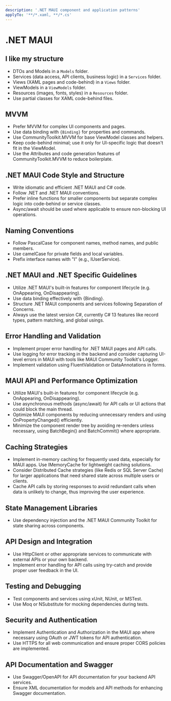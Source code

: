 ```yaml
---
description: '.NET MAUI component and application patterns'
applyTo: '**/*.xaml, **/*.cs'
---
```


# .NET MAUI

## I like my structure 
- DTOs and Models in a `Models` folder.
- Services (data access, API clients, business logic) in a `Services` folder.
- Views (XAML pages and code-behind) in a `Views` folder.
- ViewModels in a `ViewModels` folder.
- Resources (images, fonts, styles) in a `Resources` folder.
- Use partial classes for XAML code-behind files.

## MVVM
- Prefer MVVM for complex UI components and pages.
- Use data binding with `{Binding}` for properties and commands.
- Use CommunityToolkit.MVVM for base ViewModel classes and helpers.
- Keep code-behind minimal; use it only for UI-specific logic that doesn't fit in the ViewModel.
- Use the Attributes and code generation features of CommunityToolkit.MVVM to reduce boilerplate.

## .NET MAUI Code Style and Structure

- Write idiomatic and efficient .NET MAUI and C# code.
- Follow .NET and .NET MAUI conventions.
- Prefer inline functions for smaller components but separate complex logic into code-behind or service classes.
- Async/await should be used where applicable to ensure non-blocking UI operations.

## Naming Conventions

- Follow PascalCase for component names, method names, and public members.
- Use camelCase for private fields and local variables.
- Prefix interface names with "I" (e.g., IUserService).

## .NET MAUI and .NET Specific Guidelines

- Utilize .NET MAUI's built-in features for component lifecycle (e.g. OnAppearing, OnDisappearing).
- Use data binding effectively with {Binding}.
- Structure .NET MAUI components and services following Separation of Concerns.
- Always use the latest version C#, currently C# 13 features like record types, pattern matching, and global usings.

## Error Handling and Validation

- Implement proper error handling for .NET MAUI pages and API calls.
- Use logging for error tracking in the backend and consider capturing UI-level errors in MAUI with tools like MAUI Community Toolkit's Logger.
- Implement validation using FluentValidation or DataAnnotations in forms.

## MAUI API and Performance Optimization

- Utilize MAUI's built-in features for component lifecycle (e.g. OnAppearing, OnDisappearing).
- Use asynchronous methods (async/await) for API calls or UI actions that could block the main thread.
- Optimize MAUI components by reducing unnecessary renders and using OnPropertyChanged() efficiently.
- Minimize the component render tree by avoiding re-renders unless necessary, using BatchBegin() and BatchCommit() where appropriate.

## Caching Strategies

- Implement in-memory caching for frequently used data, especially for MAUI apps. Use IMemoryCache for lightweight caching solutions.
- Consider Distributed Cache strategies (like Redis or SQL Server Cache) for larger applications that need shared state across multiple users or clients.
- Cache API calls by storing responses to avoid redundant calls when data is unlikely to change, thus improving the user experience.

## State Management Libraries

- Use dependency injection and the .NET MAUI Community Toolkit for state sharing across components.

## API Design and Integration

- Use HttpClient or other appropriate services to communicate with external APIs or your own backend.
- Implement error handling for API calls using try-catch and provide proper user feedback in the UI.

## Testing and Debugging

- Test components and services using xUnit, NUnit, or MSTest.
- Use Moq or NSubstitute for mocking dependencies during tests.

## Security and Authentication

- Implement Authentication and Authorization in the MAUI app where necessary using OAuth or JWT tokens for API authentication.
- Use HTTPS for all web communication and ensure proper CORS policies are implemented.

## API Documentation and Swagger

- Use Swagger/OpenAPI for API documentation for your backend API services.
- Ensure XML documentation for models and API methods for enhancing Swagger documentation.
